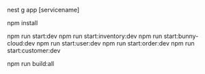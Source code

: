 <!-- cretae a service  -->

nest g app [servicename]

npm install

<!-- run service -->

npm run start:dev
npm run start:inventory:dev
npm run start:bunny-cloud:dev
npm run start:user:dev
npm run start:order:dev
npm run start:customer:dev

<!-- build service -->

npm run build:all
